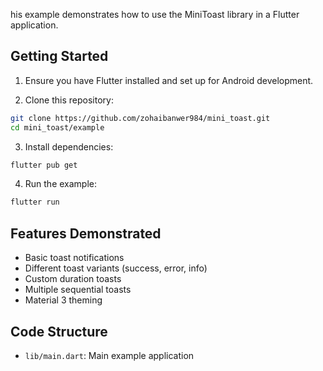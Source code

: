 his example demonstrates how to use the MiniToast library in a Flutter application.

## Getting Started

1. Ensure you have Flutter installed and set up for Android development.

2. Clone this repository:
```bash
git clone https://github.com/zohaibanwer984/mini_toast.git
cd mini_toast/example
```

3. Install dependencies:
```bash
flutter pub get
```

4. Run the example:
```bash
flutter run
```

## Features Demonstrated
- Basic toast notifications
- Different toast variants (success, error, info)
- Custom duration toasts
- Multiple sequential toasts
- Material 3 theming

## Code Structure
- `lib/main.dart`: Main example application